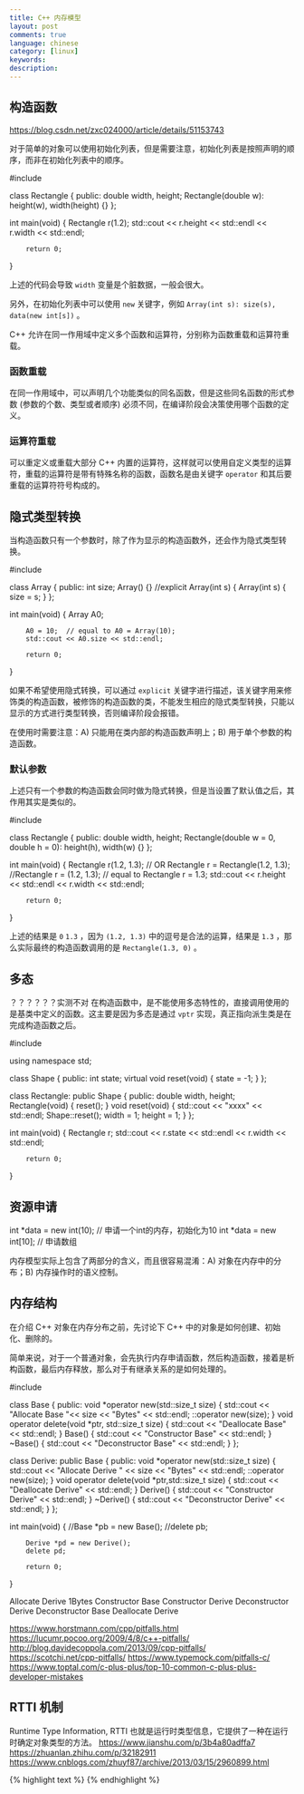 ```yaml
---
title: C++ 内存模型
layout: post
comments: true
language: chinese
category: [linux]
keywords:
description:
---
```



<!-- more -->

## 构造函数

https://blog.csdn.net/zxc024000/article/details/51153743

对于简单的对象可以使用初始化列表，但是需要注意，初始化列表是按照声明的顺序，而非在初始化列表中的顺序。

#include <iostream>

class Rectangle {
public:
        double width, height;
        Rectangle(double w): height(w), width(height) {}
};

int main(void)
{
        Rectangle r(1.2);
        std::cout << r.height << std::endl << r.width << std::endl;

        return 0;
}

上述的代码会导致 `width` 变量是个脏数据，一般会很大。

另外，在初始化列表中可以使用 `new` 关键字，例如 `Array(int s): size(s), data(new int[s])` 。

C++ 允许在同一作用域中定义多个函数和运算符，分别称为函数重载和运算符重载。

### 函数重载

在同一作用域中，可以声明几个功能类似的同名函数，但是这些同名函数的形式参数 (参数的个数、类型或者顺序) 必须不同，在编译阶段会决策使用哪个函数的定义。

### 运算符重载

可以重定义或重载大部分 C++ 内置的运算符，这样就可以使用自定义类型的运算符，重载的运算符是带有特殊名称的函数，函数名是由关键字 `operator` 和其后要重载的运算符符号构成的。

## 隐式类型转换

当构造函数只有一个参数时，除了作为显示的构造函数外，还会作为隐式类型转换。

#include <iostream>

class Array
{
public:
        int size;
        Array() {}
        //explicit Array(int s) {
        Array(int s) {
                size = s;
        }
};

int main(void)
{
        Array A0;

        A0 = 10;  // equal to A0 = Array(10);
        std::cout << A0.size << std::endl;

        return 0;
}

如果不希望使用隐式转换，可以通过 `explicit` 关键字进行描述，该关键字用来修饰类的构造函数，被修饰的构造函数的类，不能发生相应的隐式类型转换，只能以显示的方式进行类型转换，否则编译阶段会报错。

在使用时需要注意：A) 只能用在类内部的构造函数声明上；B) 用于单个参数的构造函数。

### 默认参数

上述只有一个参数的构造函数会同时做为隐式转换，但是当设置了默认值之后，其作用其实是类似的。

#include <iostream>

class Rectangle {
public:
        double width, height;
        Rectangle(double w = 0, double h = 0): height(h), width(w) {}
};

int main(void)
{
        Rectangle r(1.2, 1.3); // OR Rectangle r = Rectangle(1.2, 1.3);
        //Rectangle r = (1.2, 1.3); // equal to Rectangle r = 1.3;
        std::cout << r.height << std::endl << r.width << std::endl;

        return 0;
}

上述的结果是 `0` `1.3` ，因为 `(1.2, 1.3)` 中的逗号是合法的运算，结果是 `1.3` ，那么实际最终的构造函数调用的是 `Rectangle(1.3, 0)` 。

## 多态


？？？？？？实测不对
在构造函数中，是不能使用多态特性的，直接调用使用的是基类中定义的函数。这主要是因为多态是通过 `vptr` 实现，真正指向派生类是在完成构造函数之后。

#include <iostream>

using namespace std;

class Shape {
public:
        int state;
        virtual void reset(void) {
                state = -1;
        }
};

class Rectangle: public Shape {
public:
        double width, height;
        Rectangle(void) {
                reset();
        }
        void reset(void) {
                std::cout << "xxxx" << std::endl;
                Shape::reset();
                width = 1;
                height = 1;
        }
};

int main(void)
{
        Rectangle r;
        std::cout << r.state << std::endl << r.width << std::endl;

        return 0;
}


## 资源申请

int *data = new int(10); // 申请一个int的内存，初始化为10
int *data = new int[10]; // 申请数组


内存模型实际上包含了两部分的含义，而且很容易混淆：A) 对象在内存中的分布；B) 内存操作时的语义控制。

## 内存结构

在介绍 C++ 对象在内存分布之前，先讨论下 C++ 中的对象是如何创建、初始化、删除的。

简单来说，对于一个普通对象，会先执行内存申请函数，然后构造函数，接着是析构函数，最后内存释放，那么对于有继承关系的是如何处理的。

#include <iostream>

class Base {
public:
        void *operator new(std::size_t size) {
                std::cout << "Allocate Base "<< size <<  "Bytes" << std::endl;
                ::operator new(size);
        }
        void operator delete(void *ptr, std::size_t size) {
                std::cout << "Deallocate Base" << std::endl;
        }
        Base() {
                std::cout << "Constructor Base" << std::endl;
        }
        ~Base() {
                std::cout << "Deconstructor Base" << std::endl;
        }
};

class Derive: public Base {
public:
        void *operator new(std::size_t size) {
                std::cout << "Allocate Derive " << size << "Bytes" << std::endl;
                ::operator new(size);
        }
        void operator delete(void *ptr,std::size_t size) {
                std::cout << "Deallocate Derive" << std::endl;
        }
        Derive() {
                std::cout << "Constructor Derive" << std::endl;
        }
        ~Derive() {
                std::cout << "Deconstructor Derive" << std::endl;
        }
};

int main(void)
{
        //Base *pb = new Base();
        //delete pb;

        Derive *pd = new Derive();
        delete pd;

        return 0;
}

Allocate Derive 1Bytes
Constructor Base
Constructor Derive
Deconstructor Derive
Deconstructor Base
Deallocate Derive

https://www.horstmann.com/cpp/pitfalls.html
https://lucumr.pocoo.org/2009/4/8/c++-pitfalls/
http://blog.davidecoppola.com/2013/09/cpp-pitfalls/
https://scotchi.net/cpp-pitfalls/
https://www.typemock.com/pitfalls-c/
https://www.toptal.com/c-plus-plus/top-10-common-c-plus-plus-developer-mistakes

## RTTI 机制

Runtime Type Information, RTTI 也就是运行时类型信息，它提供了一种在运行时确定对象类型的方法。
https://www.jianshu.com/p/3b4a80adffa7
https://zhuanlan.zhihu.com/p/32182911
https://www.cnblogs.com/zhuyf87/archive/2013/03/15/2960899.html

{% highlight text %}
{% endhighlight %}

